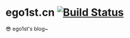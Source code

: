 # ego1st.cn [![Build Status](https://travis-ci.org/EGo14T/ego14t.github.io.svg?branch=hexo)](https://travis-ci.org/EGo14T/ego14t.github.io)

😎
ego1st's blog~
